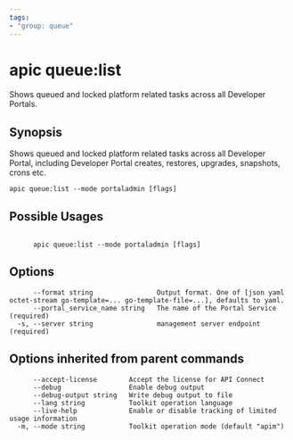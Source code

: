 ```yaml
---
tags:
- "group: queue"
---
```

# apic queue:list

Shows queued and locked platform related tasks across all Developer Portals.

## Synopsis

Shows queued and locked platform related tasks across all Developer Portal, including Developer Portal creates, restores, upgrades, snapshots, crons etc.

```
apic queue:list --mode portaladmin [flags]
```

## Possible Usages

```

      apic queue:list --mode portaladmin [flags]

```

## Options

```
      --format string                Output format. One of [json yaml octet-stream go-template=... go-template-file=...], defaults to yaml.
      --portal_service_name string   The name of the Portal Service (required)
  -s, --server string                management server endpoint (required)
```

## Options inherited from parent commands

```
      --accept-license        Accept the license for API Connect
      --debug                 Enable debug output
      --debug-output string   Write debug output to file
      --lang string           Toolkit operation language
      --live-help             Enable or disable tracking of limited usage information
  -m, --mode string           Toolkit operation mode (default "apim")
```
